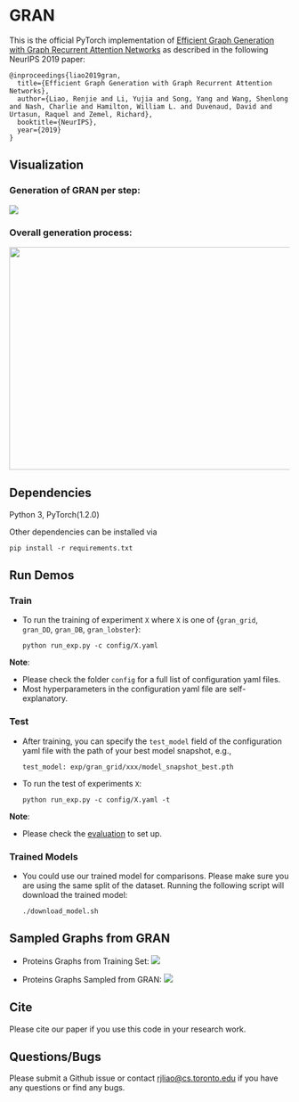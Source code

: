 
# GRAN

This is the official PyTorch implementation of [Efficient Graph Generation with Graph Recurrent Attention Networks](http://www.cs.toronto.edu/~rjliao/) as described in the following NeurIPS 2019 paper:

```
@inproceedings{liao2019gran,
  title={Efficient Graph Generation with Graph Recurrent Attention Networks}, 
  author={Liao, Renjie and Li, Yujia and Song, Yang and Wang, Shenlong and Nash, Charlie and Hamilton, William L. and Duvenaud, David and Urtasun, Raquel and Zemel, Richard}, 
  booktitle={NeurIPS},
  year={2019}
}
```

## Visualization

### Generation of GRAN per step:
![](http://www.cs.toronto.edu/~rjliao/imgs/gran_model.gif)


### Overall generation process:
<img src="http://www.cs.toronto.edu/~rjliao/imgs/gran_generation.gif" height="400px" width="550px" />


## Dependencies
Python 3, PyTorch(1.2.0)

Other dependencies can be installed via 

  ```pip install -r requirements.txt```


## Run Demos

### Train
* To run the training of experiment ```X``` where ```X``` is one of {```gran_grid```, ```gran_DD```, ```gran_DB```, ```gran_lobster```}:

  ```python run_exp.py -c config/X.yaml```
  

**Note**:

* Please check the folder ```config``` for a full list of configuration yaml files.
* Most hyperparameters in the configuration yaml file are self-explanatory.

### Test

* After training, you can specify the ```test_model``` field of the configuration yaml file with the path of your best model snapshot, e.g.,

  ```test_model: exp/gran_grid/xxx/model_snapshot_best.pth```	

* To run the test of experiments ```X```:

  ```python run_exp.py -c config/X.yaml -t```

**Note**:

* Please check the [evaluation](https://github.com/JiaxuanYou/graph-generation) to set up.

### Trained Models
* You could use our trained model for comparisons. Please make sure you are using the same split of the dataset. Running the following script will download the trained model:

	```./download_model.sh```	

## Sampled Graphs from GRAN

* Proteins Graphs from Training Set:
![](http://www.cs.toronto.edu/~rjliao/imgs/protein_train.png)

* Proteins Graphs Sampled from GRAN:
![](http://www.cs.toronto.edu/~rjliao/imgs/protein_sample.png)

## Cite
Please cite our paper if you use this code in your research work.

## Questions/Bugs
Please submit a Github issue or contact rjliao@cs.toronto.edu if you have any questions or find any bugs.
